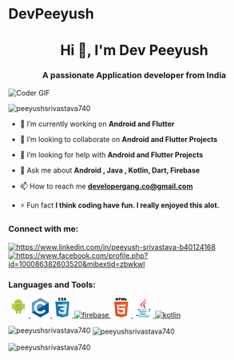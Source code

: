 # DevPeeyush
<h1 align="center">Hi 👋, I'm Dev Peeyush</h1>
<h3 align="center">A passionate Application developer from India</h3>
<img alt="Coder GIF" height=250 width=350 src="https://cdn.dribbble.com/users/730703/screenshots/6581243/avento.gif"/>
<p align="left"> <img src="https://komarev.com/ghpvc/?username=peeyushsrivastava740&label=Profile%20views&color=0e75b6&style=flat" alt="peeyushsrivastava740" /> </p>

- 🔭 I’m currently working on **Android and Flutter**

- 👯 I’m looking to collaborate on **Android and Flutter Projects**

- 🤝 I’m looking for help with **Android and Flutter Projects**

- 💬 Ask me about **Android , Java , Kotlin, Dart, Firebase**

- 📫 How to reach me **developergang.co@gmail.com**

- ⚡ Fun fact **I think coding have fun. I really enjoyed this alot.**

<h3 align="left">Connect with me:</h3>
<p align="left">
<a href="https://linkedin.com/in/https://www.linkedin.com/in/peeyush-srivastava-b40124168" target="blank"><img align="center" src="https://raw.githubusercontent.com/rahuldkjain/github-profile-readme-generator/master/src/images/icons/Social/linked-in-alt.svg" alt="https://www.linkedin.com/in/peeyush-srivastava-b40124168" height="30" width="40" /></a>
<a href="https://fb.com/https://www.facebook.com/profile.php?id=100086382603520&mibextid=zbwkwl" target="blank"><img align="center" src="https://raw.githubusercontent.com/rahuldkjain/github-profile-readme-generator/master/src/images/icons/Social/facebook.svg" alt="https://www.facebook.com/profile.php?id=100086382603520&mibextid=zbwkwl" height="30" width="40" /></a>
</p>

<h3 align="left">Languages and Tools:</h3>
<p align="left"> <a href="https://developer.android.com" target="_blank" rel="noreferrer"> <img src="https://raw.githubusercontent.com/devicons/devicon/master/icons/android/android-original-wordmark.svg" alt="android" width="40" height="40"/> </a> <a href="https://www.cprogramming.com/" target="_blank" rel="noreferrer"> <img src="https://raw.githubusercontent.com/devicons/devicon/master/icons/c/c-original.svg" alt="c" width="40" height="40"/> </a> <a href="https://www.w3schools.com/css/" target="_blank" rel="noreferrer"> <img src="https://raw.githubusercontent.com/devicons/devicon/master/icons/css3/css3-original-wordmark.svg" alt="css3" width="40" height="40"/> </a> <a href="https://firebase.google.com/" target="_blank" rel="noreferrer"> <img src="https://www.vectorlogo.zone/logos/firebase/firebase-icon.svg" alt="firebase" width="40" height="40"/> </a> <a href="https://www.w3.org/html/" target="_blank" rel="noreferrer"> <img src="https://raw.githubusercontent.com/devicons/devicon/master/icons/html5/html5-original-wordmark.svg" alt="html5" width="40" height="40"/> </a> <a href="https://www.java.com" target="_blank" rel="noreferrer"> <img src="https://raw.githubusercontent.com/devicons/devicon/master/icons/java/java-original.svg" alt="java" width="40" height="40"/> </a> <a href="https://kotlinlang.org" target="_blank" rel="noreferrer"> <img src="https://www.vectorlogo.zone/logos/kotlinlang/kotlinlang-icon.svg" alt="kotlin" width="40" height="40"/> </a> </p>

<p><img align="left" src="https://github-readme-stats.vercel.app/api/top-langs?username=peeyushsrivastava740&show_icons=true&locale=en&layout=compact" alt="peeyushsrivastava740" /></p>

<p>&nbsp;<img align="center" src="https://github-readme-stats.vercel.app/api?username=peeyushsrivastava740&show_icons=true&locale=en" alt="peeyushsrivastava740" /></p>

<p><img align="center" src="https://github-readme-streak-stats.herokuapp.com/?user=peeyushsrivastava740&" alt="peeyushsrivastava740" /></p>
